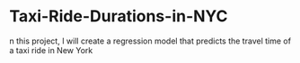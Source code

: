 # Taxi-Ride-Durations-in-NYC
n this project, I will create a regression model that predicts the travel time of a taxi ride in New York

